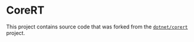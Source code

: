 # CoreRT

This project contains source code that was forked from the [`dotnet/corert`](https://github.com/dotnet/corert) project.
